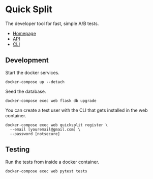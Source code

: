 # Quick Split

The developer tool for fast, simple A/B tests.

- [Homepage](https://quizzical-mahavira-ad9464.netlify.com/)
- [API](https://api.quicksplit.io)
- [CLI](https://pypi.org/project/quicksplit/)

## Development

Start the docker services.

```
docker-compose up --detach
```

Seed the database.

```
docker-compose exec web flask db upgrade
```

You can create a test user with the CLI that gets installed in the web container.

```
docker-compose exec web quicksplit register \
  --email [youremail@gmail.com] \
  --password [notsecure]
```

## Testing

Run the tests from inside a docker container.

```
docker-compose exec web pytest tests
```
